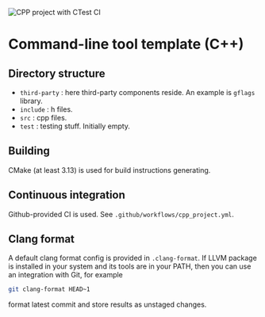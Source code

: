 ![CPP project with CTest CI](https://github.com/came-project/cmd-template/workflows/CPP%20project%20with%20CTest%20CI/badge.svg)

# Command-line tool template (C++)

## Directory structure

* `third-party` : here third-party components reside. An example is `gflags` library.
* `include` : h files.
* `src` : cpp files.
* `test` : testing stuff. Initially empty.

## Building

CMake (at least 3.13) is used for build instructions generating.

## Continuous integration

Github-provided CI is used. See `.github/workflows/cpp_project.yml`.

## Clang format
A default clang format config is provided in `.clang-format`.
If LLVM package is installed in your system and its tools are in your PATH, then you can use an integration with Git, for example
```sh
git clang-format HEAD~1
```
format latest commit and store results as unstaged changes.
